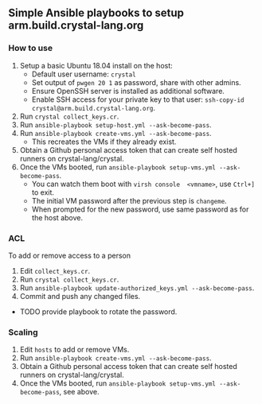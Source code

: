 ## Simple Ansible playbooks to setup arm.build.crystal-lang.org

### How to use

1. Setup a basic Ubuntu 18.04 install on the host:
   * Default user username: `crystal`
   * Set output of `pwgen 20 1` as password, share with other admins.
   * Ensure OpenSSH server is installed as additional software.
   * Enable SSH access for your private key to that user: `ssh-copy-id crystal@arm.build.crystal-lang.org`.
1. Run `crystal collect_keys.cr`.
1. Run `ansible-playbook setup-host.yml --ask-become-pass`.
1. Run `ansible-playbook create-vms.yml --ask-become-pass`.
   * This recreates the VMs if they already exist.
1. Obtain a Github personal access token that can create self hosted runners on crystal-lang/crystal.
1. Once the VMs booted, run `ansible-playbook setup-vms.yml --ask-become-pass`.
   * You can watch them boot with `virsh console  <vmname>`, use `Ctrl+]` to exit.
   * The initial VM password after the previous step is `changeme`.
   * When prompted for the new password, use same password as for the host above.

### ACL

To add or remove access to a person

1. Edit `collect_keys.cr`.
1. Run `crystal collect_keys.cr`.
1. Run `ansible-playbook update-authorized_keys.yml --ask-become-pass`.
1. Commit and push any changed files.

* TODO provide playbook to rotate the password.

### Scaling

1. Edit `hosts` to add or remove VMs.
1. Run `ansible-playbook create-vms.yml --ask-become-pass`.
1. Obtain a Github personal access token that can create self hosted runners on crystal-lang/crystal.
1. Once the VMs booted, run `ansible-playbook setup-vms.yml --ask-become-pass`, see above.
